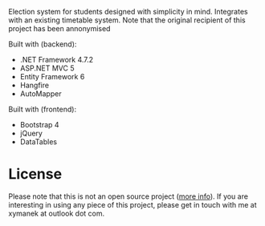 Election system for students designed with simplicity in mind. Integrates with an existing timetable system. Note that the original recipient of this project has been annonymised

Built with (backend):

* .NET Framework 4.7.2
* ASP.NET MVC 5
* Entity Framework 6
* Hangfire
* AutoMapper

Built with (frontend):

* Bootstrap 4
* jQuery
* DataTables

# License

Please note that this is not an open source project ([more info](https://choosealicense.com/no-permission/)). If you are interesting in using any piece of this project, please get in touch with me at xymanek at outlook dot com.